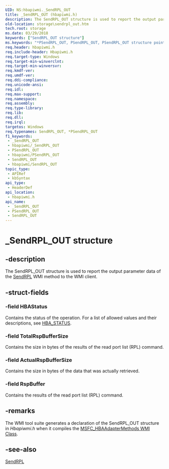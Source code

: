 ```yaml
---
UID: NS:hbapiwmi._SendRPL_OUT
title: _SendRPL_OUT (hbapiwmi.h)
description: The SendRPL_OUT structure is used to report the output parameter data of the SendRPL WMI method to the WMI client.
old-location: storage\sendrpl_out.htm
tech.root: storage
ms.date: 03/29/2018
keywords: ["SendRPL_OUT structure"]
ms.keywords: "*PSendRPL_OUT, PSendRPL_OUT, PSendRPL_OUT structure pointer [Storage Devices], SendRPL_OUT, SendRPL_OUT structure [Storage Devices], _SendRPL_OUT, hbapiwmi/PSendRPL_OUT, hbapiwmi/SendRPL_OUT, storage.sendrpl_out, structs-Fibre_aef41c84-1718-4e82-aeae-d0280d6cf3b1.xml"
req.header: hbapiwmi.h
req.include-header: Hbapiwmi.h
req.target-type: Windows
req.target-min-winverclnt: 
req.target-min-winversvr: 
req.kmdf-ver: 
req.umdf-ver: 
req.ddi-compliance: 
req.unicode-ansi: 
req.idl: 
req.max-support: 
req.namespace: 
req.assembly: 
req.type-library: 
req.lib: 
req.dll: 
req.irql: 
targetos: Windows
req.typenames: SendRPL_OUT, *PSendRPL_OUT
f1_keywords:
 - _SendRPL_OUT
 - hbapiwmi/_SendRPL_OUT
 - PSendRPL_OUT
 - hbapiwmi/PSendRPL_OUT
 - SendRPL_OUT
 - hbapiwmi/SendRPL_OUT
topic_type:
 - APIRef
 - kbSyntax
api_type:
 - HeaderDef
api_location:
 - hbapiwmi.h
api_name:
 - _SendRPL_OUT
 - PSendRPL_OUT
 - SendRPL_OUT
---
```


# _SendRPL_OUT structure


## -description

The SendRPL_OUT structure is used to report the output parameter data of the <a href="/windows-hardware/drivers/storage/sendrpl">SendRPL</a> WMI method to the WMI client.

## -struct-fields

### -field HBAStatus

Contains the status of the operation. For a list of allowed values and their descriptions, see <a href="/windows-hardware/drivers/storage/hba-status">HBA_STATUS</a>.

### -field TotalRspBufferSize

Contains the size in bytes of the results of the read port list (RPL) command.

### -field ActualRspBufferSize

Contains the size in bytes of the data that was actually retrieved.

### -field RspBuffer

Contains the results of the read port list (RPL) command.

## -remarks

The WMI tool suite generates a declaration of the SendRPL_OUT structure in <i>Hbapiwmi.h </i>when it compiles the <a href="/windows-hardware/drivers/storage/msfc-hbaadaptermethods-wmi-class">MSFC_HBAAdapterMethods WMI Class</a>.

## -see-also

<a href="/windows-hardware/drivers/storage/sendrpl">SendRPL</a>

